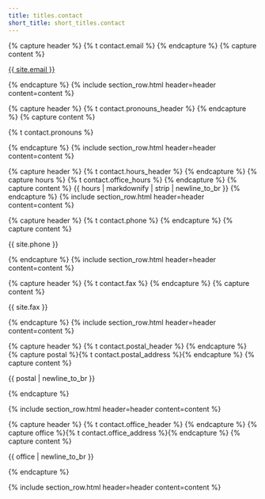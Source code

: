 ```yaml
---
title: titles.contact
short_title: short_titles.contact
---
```


{% capture header %}
{% t contact.email %}
{% endcapture %}
{% capture content %}
<p><a href="mailto:{{ site.email }}">{{ site.email }}</a></p>
{% endcapture %}
{% include section_row.html header=header content=content %}

{% capture header %}
{% t contact.pronouns_header %}
{% endcapture %}
{% capture content %}<p>{% t contact.pronouns %}</p>{% endcapture %}
{% include section_row.html header=header content=content %}

{% capture header %}
{% t contact.hours_header %}
{% endcapture %}
{% capture hours %}
{% t contact.office_hours %}
{% endcapture %}
{% capture content %}
{{ hours | markdownify | strip | newline_to_br }}
{% endcapture %}
{% include section_row.html header=header content=content %}


{% capture header %}
{% t contact.phone %}
{% endcapture %}
{% capture content %}<p>{{ site.phone }}</p>{% endcapture %}
{% include section_row.html header=header content=content %}

{% capture header %}
{% t contact.fax %}
{% endcapture %}
{% capture content %}<p>{{ site.fax }}</p>{% endcapture %}
{% include section_row.html header=header content=content %}

{% capture header %}
{% t contact.postal_header %}
{% endcapture %}
{% capture postal %}{% t contact.postal_address %}{% endcapture %}
{% capture content %}<p>{{ postal | newline_to_br }}</p>{% endcapture %}

{% include section_row.html header=header content=content %}

{% capture header %}
{% t contact.office_header %}
{% endcapture %}
{% capture office %}{% t contact.office_address %}{% endcapture %}
{% capture content %}<p>{{ office | newline_to_br }}</p>{% endcapture %}

{% include section_row.html header=header content=content %}
